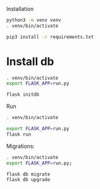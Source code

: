 
Installation
```bash
python3 -m venv venv
. venv/bin/activate

pip3 install -r requirements.txt
```

# Install db
```bash
. venv/bin/activate
export FLASK_APP=run.py

flask initdb
```

Run
```bash
. venv/bin/activate

export FLASK_APP=run.py
flask run
```

Migrations:
```bash
. venv/bin/activate
export FLASK_APP=run.py;

flask db migrate
flask db upgrade
```
